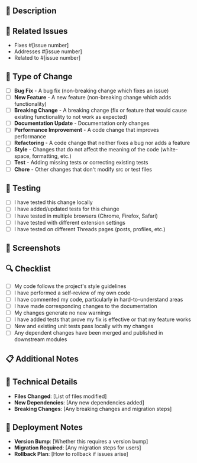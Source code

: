 ## 📝 Description

<!-- A clear and concise description of what this pull request does -->

## 🔗 Related Issues

<!-- Link to related issues using keywords like "Fixes #123" or "Closes #456" -->

- Fixes #[issue number]
- Addresses #[issue number]
- Related to #[issue number]

## 🎯 Type of Change

<!-- What type of change is this? -->

- [ ] **Bug Fix** - A bug fix (non-breaking change which fixes an issue)
- [ ] **New Feature** - A new feature (non-breaking change which adds functionality)
- [ ] **Breaking Change** - A breaking change (fix or feature that would cause existing functionality to not work as expected)
- [ ] **Documentation Update** - Documentation only changes
- [ ] **Performance Improvement** - A code change that improves performance
- [ ] **Refactoring** - A code change that neither fixes a bug nor adds a feature
- [ ] **Style** - Changes that do not affect the meaning of the code (white-space, formatting, etc.)
- [ ] **Test** - Adding missing tests or correcting existing tests
- [ ] **Chore** - Other changes that don't modify src or test files

## 🧪 Testing

<!-- How have you tested this change? -->

- [ ] I have tested this change locally
- [ ] I have added/updated tests for this change
- [ ] I have tested in multiple browsers (Chrome, Firefox, Safari)
- [ ] I have tested with different extension settings
- [ ] I have tested on different Threads pages (posts, profiles, etc.)

## 📸 Screenshots

<!-- If applicable, add screenshots to help explain your changes -->

## 🔍 Checklist

<!-- Before submitting, ensure you have completed the following -->

- [ ] My code follows the project's style guidelines
- [ ] I have performed a self-review of my own code
- [ ] I have commented my code, particularly in hard-to-understand areas
- [ ] I have made corresponding changes to the documentation
- [ ] My changes generate no new warnings
- [ ] I have added tests that prove my fix is effective or that my feature works
- [ ] New and existing unit tests pass locally with my changes
- [ ] Any dependent changes have been merged and published in downstream modules

## 📋 Additional Notes

<!-- Any additional information that reviewers should know -->

## 🔧 Technical Details

<!-- Technical implementation details if relevant -->

- **Files Changed**: [List of files modified]
- **New Dependencies**: [Any new dependencies added]
- **Breaking Changes**: [Any breaking changes and migration steps]

## 🚀 Deployment Notes

<!-- Notes regarding deployment of the contained body of work -->

- **Version Bump**: [Whether this requires a version bump]
- **Migration Required**: [Any migration steps for users]
- **Rollback Plan**: [How to rollback if issues arise]
